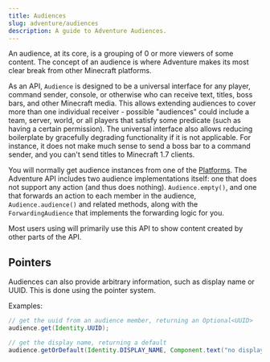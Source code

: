 ```yaml
---
title: Audiences
slug: adventure/audiences
description: A guide to Adventure Audiences.
---
```


An audience, at its core, is a grouping of 0 or more viewers of some content.
The concept of an audience is where Adventure makes its most clear break from
other Minecraft platforms.

As an API, `Audience` is designed to be a universal interface for any player,
command sender, console, or otherwise who can receive text, titles, boss bars,
and other Minecraft media. This allows extending audiences to cover more than
one individual receiver - possible "audiences" could include a team, server,
world, or all players that satisfy some predicate (such as having a certain
permission). The universal interface also allows reducing boilerplate by
gracefully degrading functionality if it is not applicable. For instance, it
does not make much sense to send a boss bar to a command sender, and you can't
send titles to Minecraft 1.7 clients.

You will normally get audience instances from one of the [Platforms](/adventure/platform).
The Adventure API includes two audience implementations itself: one that does not
support any action (and thus does nothing). `Audience.empty()`, and one that
forwards an action to each member in the audience, `Audience.audience()` and related
methods, along with the `ForwardingAudience` that implements the forwarding logic
for you.

Most users using will primarily use this API to show content created by other parts
of the API.

## Pointers

Audiences can also provide arbitrary information, such as display name or UUID.
This is done using the pointer system.

Examples:

```java
// get the uuid from an audience member, returning an Optional<UUID>
audience.get(Identity.UUID);

// get the display name, returning a default
audience.getOrDefault(Identity.DISPLAY_NAME, Component.text("no display name!"));
```
